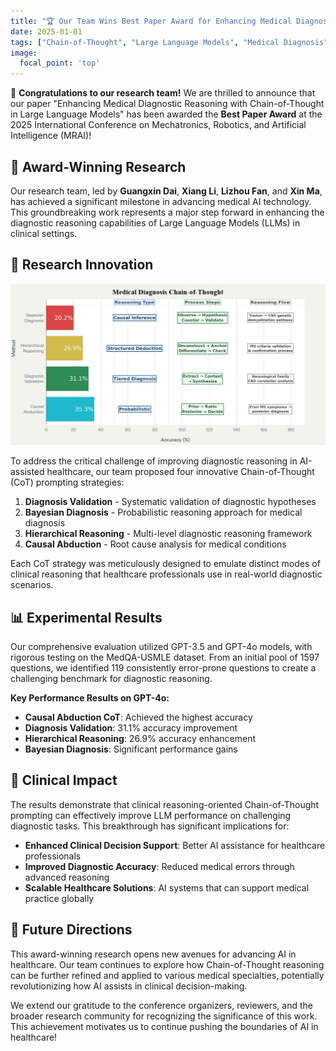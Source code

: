 ```yaml
---
title: "🏆 Our Team Wins Best Paper Award for Enhancing Medical Diagnostic Reasoning with Chain-of-Thought in Large Language Models"
date: 2025-01-01
tags: ["Chain-of-Thought", "Large Language Models", "Medical Diagnosis", "Clinical Reasoning", "GPT-4", "MedQA", "Diagnostic Accuracy", "AI Healthcare"]
image:
  focal_point: 'top'
---
```


🎉 **Congratulations to our research team!** We are thrilled to announce that our paper "Enhancing Medical Diagnostic Reasoning with Chain-of-Thought in Large Language Models" has been awarded the **Best Paper Award** at the 2025 International Conference on Mechatronics, Robotics, and Artificial Intelligence (MRAI)!

<!--more-->

## 🌟 Award-Winning Research

Our research team, led by **Guangxin Dai**, **Xiang Li**, **Lizhou Fan**, and **Xin Ma**, has achieved a significant milestone in advancing medical AI technology. This groundbreaking work represents a major step forward in enhancing the diagnostic reasoning capabilities of Large Language Models (LLMs) in clinical settings.

## 🔬 Research Innovation

![Chain-of-Thought Workflow](2025sdu-workflow.png)

To address the critical challenge of improving diagnostic reasoning in AI-assisted healthcare, our team proposed four innovative Chain-of-Thought (CoT) prompting strategies:

1. **Diagnosis Validation** - Systematic validation of diagnostic hypotheses
2. **Bayesian Diagnosis** - Probabilistic reasoning approach for medical diagnosis
3. **Hierarchical Reasoning** - Multi-level diagnostic reasoning framework
4. **Causal Abduction** - Root cause analysis for medical conditions

Each CoT strategy was meticulously designed to emulate distinct modes of clinical reasoning that healthcare professionals use in real-world diagnostic scenarios.

## 📊 Experimental Results

Our comprehensive evaluation utilized GPT-3.5 and GPT-4o models, with rigorous testing on the MedQA-USMLE dataset. From an initial pool of 1597 questions, we identified 119 consistently error-prone questions to create a challenging benchmark for diagnostic reasoning.

**Key Performance Results on GPT-4o:**
- **Causal Abduction CoT**: Achieved the highest accuracy
- **Diagnosis Validation**: 31.1% accuracy improvement
- **Hierarchical Reasoning**: 26.9% accuracy enhancement
- **Bayesian Diagnosis**: Significant performance gains

## 🎯 Clinical Impact

The results demonstrate that clinical reasoning-oriented Chain-of-Thought prompting can effectively improve LLM performance on challenging diagnostic tasks. This breakthrough has significant implications for:

- **Enhanced Clinical Decision Support**: Better AI assistance for healthcare professionals
- **Improved Diagnostic Accuracy**: Reduced medical errors through advanced reasoning
- **Scalable Healthcare Solutions**: AI systems that can support medical practice globally


## 🚀 Future Directions

This award-winning research opens new avenues for advancing AI in healthcare. Our team continues to explore how Chain-of-Thought reasoning can be further refined and applied to various medical specialties, potentially revolutionizing how AI assists in clinical decision-making.

We extend our gratitude to the conference organizers, reviewers, and the broader research community for recognizing the significance of this work. This achievement motivates us to continue pushing the boundaries of AI in healthcare!
